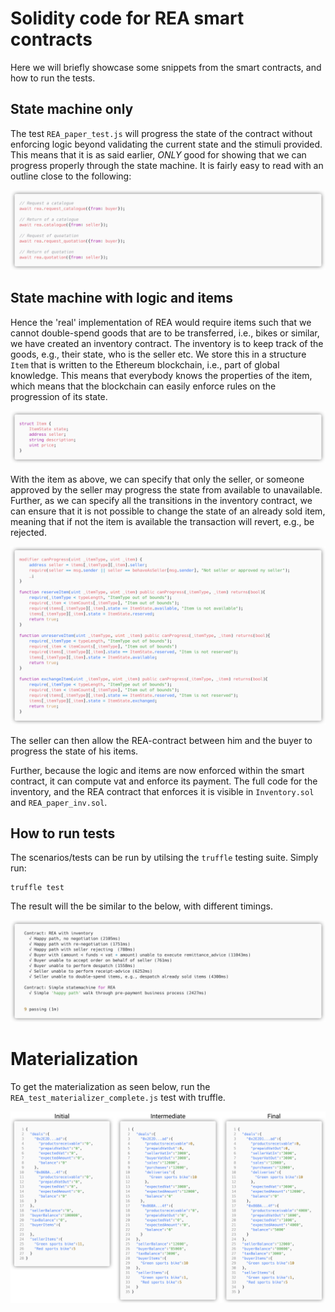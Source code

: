 # Solidity code for REA smart contracts

Here we will briefly showcase some snippets from the smart contracts, and how to run the tests. 

## State machine only

The test `REA_paper_test.js` will progress the state of the contract without enforcing logic beyond validating the current state and the stimuli provided. This means that it is as said earlier, *ONLY* good for showing that we can progress properly through the state machine. 
It is fairly easy to read with an outline close to the following:

![Snippet of simple test](./images/snippet_simple_test.png)

## State machine with logic and items

Hence the 'real' implementation of REA would require items such that we cannot double-spend goods that are to be transferred, i.e., bikes or similar, we have created an inventory contract. The inventory is to keep track of the goods, e.g., their state, who is the seller etc.  We store this in a structure `Item` that is written to the Ethereum blockchain, i.e., part of global knowledge. This means that everybody knows the properties of the item, which means that the blockchain can easily enforce rules on the progression of its state.

![Inventory item struct](./images/snippet_item_struct.png)

With the item as above, we can specify that only the seller, or someone approved by the seller may progress the state from available to unavailable. Further, as we can specify all the transitions in the inventory contract, we can ensure that it is not possible to change the state of an already sold item, meaning that if not the item is available the transaction will revert, e.g., be rejected. 

![Inventory item state progression](./images/snippet_progressItemState.png)

The seller can then allow the REA-contract between him and the buyer to progress the state of his items.  

Further, because the logic and items are now enforced within the smart contract, it can compute vat and enforce its payment. The full code for the inventory, and the REA contract that enforces it is visible in `Inventory.sol` and `REA_paper_inv.sol`. 

## How to run tests

The scenarios/tests can be run by utilsing the `truffle` testing suite. Simply run:

```shell
truffle test
```

The result will the be similar to the below, with different timings.

![Test suite](./images/readme_snippet.png)

# Materialization

To get the materialization as seen below, run the `REA_test_materializer_complete.js` test with truffle.

![tables](./images/snippet_idea/tables.png)